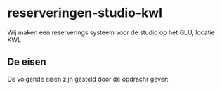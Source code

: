 # reserveringen-studio-kwl
Wij maken een reserverings systeem voor de studio op het GLU, locatie KWL

## De eisen
De volgende eisen zijn gesteld door de opdrachr gever:
